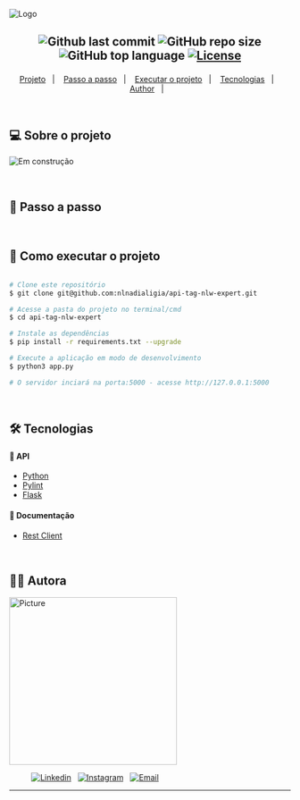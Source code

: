 ![Logo](https://ik.imagekit.io/l7cwocexhc/crud-flask/api-tag.png?updatedAt=1707527628531)

<h2  align="center">

![Github last commit](https://img.shields.io/github/last-commit/nlnadialigia/api-tag-nlw-expert?color=5C6A86&style=plastic)
![GitHub repo size](https://img.shields.io/github/repo-size/nlnadialigia/api-tag-nlw-expert?color=5C6A86&style=plastic)
![GitHub top language](https://img.shields.io/github/languages/top/nlnadialigia/api-tag-nlw-expert?style=plastic&color=5C6A86)
[![License](https://img.shields.io/github/license/nlnadialigia/api-tag-nlw-expert?color=5C6A86&logoColor=5C6A86&style=plastic)](./LICENSE)

</h2>
<p align="center">
  <a href="#💻-sobre-projeto">Projeto</a>&nbsp;&nbsp;&nbsp;|&nbsp;&nbsp;&nbsp;
  <a href="#📎-passo-a-passo">Passo a passo</a>&nbsp;&nbsp;&nbsp;|&nbsp;&nbsp;&nbsp;
  <a href="#🚀-como-executar-o-projeto">Executar o projeto</a>&nbsp;&nbsp;&nbsp;|&nbsp;&nbsp;&nbsp;
  <a href="#🛠-tecnologias">Tecnologias</a>&nbsp;&nbsp;&nbsp;|&nbsp;&nbsp;&nbsp;
  <a href="#-author">Author</a>&nbsp;&nbsp;&nbsp;|&nbsp;&nbsp;&nbsp;
</p>

<br>

## 💻 Sobre o projeto

<!-- API de autenticação com banco de dados desenvolvido em Python com Flask da Trilha de Python da [Rocketseat](https://www.rocketseat.com.br/). -->

![Em construção](https://ik.imagekit.io/l7cwocexhc/crud-flask/em-contrucao.png?updatedAt=1706705289779)

<br>

## 📎 Passo a passo

<br>

## 🚀 Como executar o projeto

```bash

# Clone este repositório
$ git clone git@github.com:nlnadialigia/api-tag-nlw-expert.git

# Acesse a pasta do projeto no terminal/cmd
$ cd api-tag-nlw-expert

# Instale as dependências
$ pip install -r requirements.txt --upgrade

# Execute a aplicação em modo de desenvolvimento
$ python3 app.py

# O servidor inciará na porta:5000 - acesse http://127.0.0.1:5000

```

<br>

## 🛠 Tecnologias

#### 🎲 API

- [Python](https://www.python.org)
- [Pylint](https://pypi.org/project/pylint/)
- [Flask](https://flask.palletsprojects.com/en/3.0.x/)
<!-- - [Flask SQL Alchemy](https://flask-sqlalchemy.palletsprojects.com/en/3.1.x/)
- [Flask Login](https://flask-login.readthedocs.io/en/latest/) -->

#### 🎲 Documentação

- [Rest Client](client.http)

<br>

## 👩‍💼 Autora

<img src="https://ik.imagekit.io/l7cwocexhc/me/card_nlnadialigia.png?updatedAt=1694126884257" width="300px;" alt="Picture"/>

&nbsp;&nbsp;&nbsp;&nbsp;&nbsp;&nbsp;&nbsp;&nbsp;&nbsp;&nbsp;[![Linkedin](https://img.shields.io/badge/-Linkedin-732a7b?style=plastic&logo=Linkedin&logoColor=white&link=https://www.linkedin.com/in/nlnadialigia/)](https://www.linkedin.com/in/nlnadialigia)&nbsp;&nbsp;
[![Instagram](https://img.shields.io/badge/Instagram-732a7b?style=plastic&logo=instagram&logoColor=white)](https://www.instagram.com/nl.nadia.ligia)&nbsp;&nbsp;
[![Email](https://img.shields.io/badge/-Email-732a7b?style=plastic&logo=Gmail&logoColor=white&link=mailto:nlnadialigia@gmail.com)](mailto:nlnadialigia@gmail.com)&nbsp;&nbsp;

---
